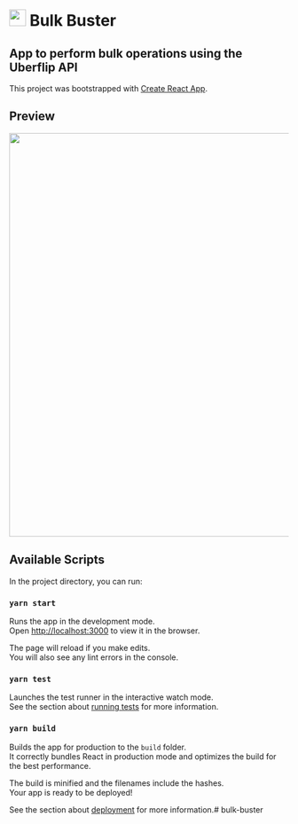 # <img src="https://flipbot.uberflip.com/flipbot-app-logo.png" height="30"> Bulk Buster

## App to perform bulk operations using the Uberflip API

This project was bootstrapped with [Create React App](https://github.com/facebook/create-react-app).

## Preview
<img src="https://github.com/uberflip/bulk-buster/blob/master/preview.png" width="1114" height="728">

## Available Scripts

In the project directory, you can run:

### `yarn start`

Runs the app in the development mode.<br />
Open [http://localhost:3000](http://localhost:3000) to view it in the browser.

The page will reload if you make edits.<br />
You will also see any lint errors in the console.

### `yarn test`

Launches the test runner in the interactive watch mode.<br />
See the section about [running tests](https://facebook.github.io/create-react-app/docs/running-tests) for more information.

### `yarn build`

Builds the app for production to the `build` folder.<br />
It correctly bundles React in production mode and optimizes the build for the best performance.

The build is minified and the filenames include the hashes.<br />
Your app is ready to be deployed!

See the section about [deployment](https://facebook.github.io/create-react-app/docs/deployment) for more information.# bulk-buster

